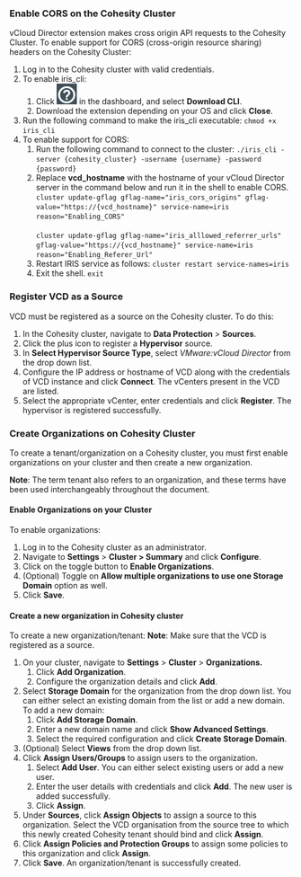 ### Enable CORS on the Cohesity Cluster 

vCloud Director extension makes cross origin API requests to the Cohesity Cluster. To enable support for CORS (cross-origin resource sharing) headers on the Cohesity Cluster:

1.  Log in to the Cohesity cluster with valid credentials. 
2. To enable iris_cli:
   1. Click  ![](images\1.png)  in the dashboard, and select **Download CLI**. 
   2. Download the extension depending on your OS and click **Close**.
3.  Run the following command to make the iris_cli executable:
    `chmod +x iris_cli` 
4. To enable support for CORS:
   1.  Run the following command to connect to the cluster: 
       `./iris_cli -server {cohesity_cluster} -username {username} -password {password}` 
   2.  Replace **vcd_hostname** with the hostname of your vCloud Director server in the command below and run it in the shell to enable CORS. 
      <br/>`cluster update-gflag gflag-name="iris_cors_origins" gflag-value="https://{vcd_hostname}" service-name=iris reason="Enabling_CORS"`
      <br/><br/>`cluster update-gflag gflag-name="iris_alllowed_referrer_urls" gflag-value="https://{vcd_hostname}" service-name=iris reason="Enabling_Referer_Url"`
   3.  Restart IRIS service as follows:
       `cluster restart service-names=iris` 
   4.  Exit the shell.
       `exit` 

###  Register VCD as a Source 

VCD must be registered as a source on the Cohesity cluster. To do this: 

1. In the Cohesity cluster, navigate to **Data Protection** > **Sources**.
2. Click the plus icon to register a **Hypervisor** source. 
3. In **Select Hypervisor Source Type**, select *VMware:vCloud Director* from the drop down list.
4. Configure the IP address or hostname of VCD along with the credentials of VCD instance and click **Connect**.
   The vCenters present in the VCD are listed. 
5. Select the appropriate vCenter, enter credentials and click **Register**. 
   The hypervisor is registered successfully.

###  Create Organizations on Cohesity Cluster 

 To create a tenant/organization on a Cohesity cluster, you must first enable organizations on your cluster and then create a new organization. 

**Note**:  The term tenant also refers to an organization, and these terms have been used interchangeably throughout the document.  

####  **Enable Organizations on your Cluster** 

To enable organizations:

1. Log in to the Cohesity cluster as an administrator. 
2. Navigate to **Settings** > **Cluster > Summary** and click **Configure**.
3. Click on the toggle button to **Enable Organizations**.
4. (Optional) Toggle on **Allow multiple organizations to use one Storage Domain** option as well.
5. Click **Save**. 

####  **Create a new organization in Cohesity cluster** 

To create a new organization/tenant: 
**Note**: Make sure that the VCD is registered as a source.

1. On your cluster, navigate to **Settings** > **Cluster** > **Organizations.**
   1. Click **Add Organization**.
   2. Configure the organization details and click **Add**. 
2. Select **Storage Domain** for the organization from the drop down list. 
   You can either select an existing domain from the list or add a new domain. To add a new domain:
   1. Click **Add Storage Domain**. 
   2. Enter a new domain name and click **Show Advanced Settings**.
   3. Select the required configuration and click **Create Storage Domain**. 
3. (Optional) Select **Views** from the drop down list. 
4. Click **Assign Users/Groups** to assign users to the organization. 
   1. Select **Add User**.
      You can either select existing users or add a new user. 
   2. Enter the user details with credentials and click **Add**. 
      The new user is added successfully.
   3. Click **Assign**. 
5. Under **Sources**, click **Assign** **Objects** to assign a source to this organization.
   Select the VCD organisation from the source tree to which this newly created Cohesity tenant should bind and click **Assign**.
6. Click **Assign Policies and Protection Groups** to assign some policies to this organization and click **Assign**. 
7. Click **Save**.
   An organization/tenant is successfully created. 